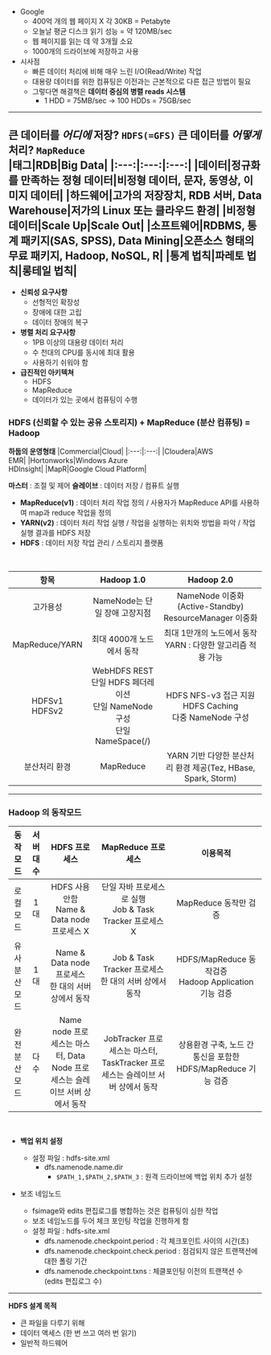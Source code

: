 ﻿- Google
  - 400억 개의 웹 페이지 X 각 30KB = Petabyte
  - 오늘날 평균 디스크 읽기 성능 = 약 120MB/sec
  - 웹 페이지를 읽는 데 약 3개월 소요
  - 1000개의 드라이브에 저장하고 사용
- 시사점
  - 빠른 데이터 처리에 비해 매우 느린 I/O(Read/Write) 작업
  - 대용량 데이터를 위한 컴퓨팅은 이전과는 근본적으로 다른 접근 방법이 필요
  - 그렇다면 해결책은 **데이터 중심의 병렬 reads 시스템**
    - 1 HDD = 75MB/sec -> 100 HDDs = 75GB/sec
---
**큰 데이터를 *어디에* 저장?**   `HDFS(=GFS)`
**큰 데이터를 *어떻게* 처리?**  `MapReduce`
<br>
|태그|RDB|Big Data|
|:---:|:---:|:---:|
|데이터|정규화를 만족하는 정형 데이터|비정형 데이터, 문자, 동영상, 이미지 데이터|
|하드웨어|고가의 저장장치, RDB 서버, Data Warehouse|저가의 Linux 또는 클라우드 환경|
|비정형 데이터|Scale Up|Scale Out|
|소프트웨어|RDBMS, 통계 패키지(SAS, SPSS), Data Mining|오픈소스 형태의 무료 패키지, Hadoop, NoSQL, R|
|통계 법칙|파레토 법칙|롱테일 법칙|
---
- **신뢰성 요구사항**
	- 선형적인 확장성
	- 장애에 대한 고립
	- 데이터 장애의 복구
- **병렬 처리 요구사항**
	- 1PB 이상의 대용량 데이터 처리
	- 수 천대의 CPU를 동시에 최대 활용
	- 사용하기 쉬워야 함
- **급진적인 아키텍쳐**
	- HDFS
	- MapReduce
	- 데이터가 있는 곳에서 컴퓨팅이 수행
### HDFS (신뢰할 수 있는 공유 스토리지) + MapReduce (분산 컴퓨팅) = Hadoop

**하둡의 운영형태**
|Commercial|Cloud|
|:---:|:---:|
|Cloudera|AWS<br>EMR|
|Hortonworks|Windows Azure<br>HDInsight|
|MapR|Google Cloud Platform|

**마스터** : 조절 및 제어
**슬레이브** : 데이터 저장 / 컴퓨트 실행
<br>
- **MapReduce(v1)** : 데이터 처리 작업 정의 / 사용자가 MapReduce API를 사용하여 map과 reduce 작업을 정의
- **YARN(v2)** : 데이터 처리 작업 실행 / 작업을 실행하는 위치와 방법을 파악 / 작업 실행 결과를 HDFS 저장
- **HDFS** : 데이터 저장 작업 관리 / 스토리지 플랫폼
<br>

|항목|Hadoop 1.0|Hadoop 2.0|
|:------:|:-----:|:------:|
|고가용성|NameNode는 단일 장애 고장지점|NameNode 이중화(Active-Standby) ResourceManager 이중화|
|MapReduce/YARN|최대 4000개 노드에서 동작|최대 1만개의 노드에서 동작<br>YARN : 다양한 알고리즘 적용 가능|
|HDFSv1<br>HDFSv2|WebHDFS REST<br>단일 HDFS 페더레이션<br>단일 NameNode 구성<br>단일 NameSpace(/)|HDFS NFS-v3 접근 지원<br>HDFS Caching<br>다중 NameNode 구성|NameNode별 Namespace 관리|계층 스토리지 지원|
|분산처리 환경|MapReduce|YARN 기반 다양한 분산처리 환경 제공(Tez, HBase, Spark, Storm)|
---
### Hadoop 의 동작모드

|동작모드|서버 대수|HDFS 프로세스|MapReduce 프로세스|이용목적|
|:------:|:-------:|:-------:|:-------:|:---:|
|로컬모드|1대|HDFS 사용 안함<br>Name & Data node 프로세스 X|단일 자바 프로세스로 실행<br>Job & Task Tracker 프로세스 X|MapReduce 동작만 검증|
|유사 분산 모드|1대|Name & Data node 프로세스<br>한 대의 서버 상에서 동작|Job & Task Tracker 프로세스<br>한 대의 서버 상에서 동작|HDFS/MapReduce 동작검증<br>Hadoop Application 기능 검증|
|완전 분산 모드|다수|Name node 프로세스는 마스터, Data Node 프로세스는 슬레이브 서버 상에서 동작|JobTracker 프로세스는 마스터, TaskTracker 프로세스는 슬레이브 서버 상에서 동작|상용환경 구축, 노드 간 통신을 포함한 HDFS/MapReduce 기능 검증|
<br>

- **백업 위치 설정** 
	- 설정 파일 : hdfs-site.xml
		- dfs.namenode.name.dir
			- `$PATH_1,$PATH_2,$PATH_3` : 원격 드라이브에 백업 위치 추가 설정

- 보조 네임노드
	- fsimage와 edits 편집로그를 병합하는 것은 컴퓨팅이 심한 작업
	- 보조 네임노드를 두어 체크 포인팅 작업을 진행하게 함
	- 설정 파일 : hdfs-site.xml
		- dfs.namenode.checkpoint.period : 각 체크포인트 사이의 시간(초)
		- dfs.namenode.checkpoint.check.period : 점검되지 않은 트랜잭션에 대한 폴링 기간
		- dfs.namenode.checkpoint.txns : 체클포인팅 이전의 트랜잭션 수 (edits 편집로그 수)
---
**HDFS 설계 목적**
- 큰 파일을 다루기 위해
- 데이터 액세스 (한 번 쓰고 여러 번 읽기)
- 일반적 하드웨어
